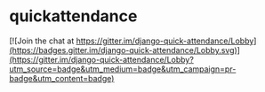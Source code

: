 # quickattendance

[![Join the chat at https://gitter.im/django-quick-attendance/Lobby](https://badges.gitter.im/django-quick-attendance/Lobby.svg)](https://gitter.im/django-quick-attendance/Lobby?utm_source=badge&utm_medium=badge&utm_campaign=pr-badge&utm_content=badge)
